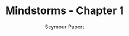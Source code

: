 ---
layout: leaf-node
title: "Mindstorms - Chapter 1"
title-url: "https://llk.media.mit.edu/courses/readings/mindstorms-chap1.pdf"
author: "Seymour Papert"
groups: pedagogical-styles
categories: constructionism
topics: scholarly-readings
summary: >
    This is the first chapter in the classic, Mindstorms, by Seymour Papert.  In this chapter, Papert lays out
    the scope and direction of his theories about learning and how technology is included successfully with learning.
    The link to the book on Amazon is here https://www.amazon.com/Mindstorms-Children-Computers-Powerful-Ideas/dp/0465046746
cite: >
    Papert, S. (1980). Mindstorms: Children, computers, and powerful ideas. Basic Books, Inc.. Retrieved from https://llk.media.mit.edu/courses/readings/mindstorms-chap1.pdf
pub-date: 1980-01-01
added-date: 2017-04-22
resource-type: pdf-document
---
